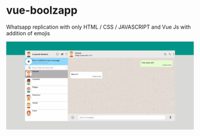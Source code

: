  # vue-boolzapp

Whatsapp replication with only HTML / CSS / JAVASCRIPT and Vue Js with addition of emojis

![](boolzap.gif)
